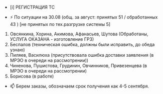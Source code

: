 -  [i] РЕГИСТРАЦИЯ ТС

- ⚡ По ситуации на 30.08 (общ. за август: принятых 51 / обработанных 43 ) [не принятых по тех.разгрузке системы 5]
 
1) Овсянкина, Хорина, Акимова, Афанасьев, Шутова (Обработаны, УСЛУГА ОКАЗАНА - изготовление ГРЗ)
2) Беспалов (техническая ошибка, должны были исправить, до обеда узнаю)
3) Пиляев, Василюха (присутствовала ошибка доставки заявления (в МРЭО в очереди на рассмотрении))
4) Чиненова, Пушистова, Грудинин, Овчинников, Привезенцева (в МРЭО в очереди на рассмотрении)
5) Борисова (в работе)
- 📫 Берем заказы, обозначаем срок получения как 4-5 сентября.


<!---
Yusovs/Yusovs is a ✨ special ✨ repository because its `README.md` (this file) appears on your GitHub profile.
You can click the Preview link to take a look at your changes.
--->
